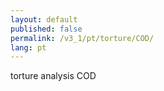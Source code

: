 ```yaml
---
layout: default
published: false
permalink: /v3_1/pt/torture/COD/
lang: pt
---
```


torture analysis COD
